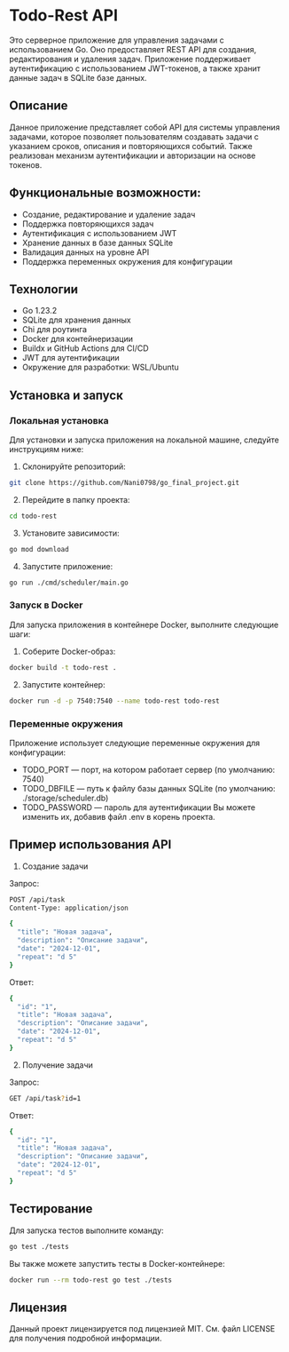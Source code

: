 # Todo-Rest API

 Это серверное приложение для управления задачами с использованием Go. Оно предоставляет REST API для создания, редактирования и удаления задач. Приложение поддерживает аутентификацию с использованием JWT-токенов, а также хранит данные задач в SQLite базе данных.

## Описание
Данное приложение представляет собой API для системы управления задачами, которое позволяет пользователям создавать задачи с указанием сроков, описания и повторяющихся событий. Также реализован механизм аутентификации и авторизации на основе токенов.

## Функциональные возможности:
 - Создание, редактирование и удаление задач
 - Поддержка повторяющихся задач
 - Аутентификация с использованием JWT
 - Хранение данных в базе данных SQLite
 - Валидация данных на уровне API
 - Поддержка переменных окружения для конфигурации
## Технологии
 - Go 1.23.2
 - SQLite для хранения данных
 - Chi для роутинга
 - Docker для контейнеризации
 - Buildx и GitHub Actions для CI/CD
 - JWT для аутентификации
 - Окружение для разработки: WSL/Ubuntu

## Установка и запуск

### Локальная установка
Для установки и запуска приложения на локальной машине, следуйте инструкциям ниже:

1. Склонируйте репозиторий:

```bash
git clone https://github.com/Nani0798/go_final_project.git
```

2. Перейдите в папку проекта:

```bash
cd todo-rest
```

3. Установите зависимости:

```bash
go mod download
```

4. Запустите приложение:

```bash
go run ./cmd/scheduler/main.go
```

### Запуск в Docker
Для запуска приложения в контейнере Docker, выполните следующие шаги:

1. Соберите Docker-образ:

```bash
docker build -t todo-rest .
```

2. Запустите контейнер:

```bash
docker run -d -p 7540:7540 --name todo-rest todo-rest
```

### Переменные окружения
Приложение использует следующие переменные окружения для конфигурации:

 - TODO_PORT — порт, на котором работает сервер (по умолчанию: 7540)
 - TODO_DBFILE — путь к файлу базы данных SQLite (по умолчанию: ./storage/scheduler.db)
 - TODO_PASSWORD — пароль для аутентификации
Вы можете изменить их, добавив файл .env в корень проекта.

## Пример использования API

1. Создание задачи

Запрос:

```bash
POST /api/task
Content-Type: application/json

{
  "title": "Новая задача",
  "description": "Описание задачи",
  "date": "2024-12-01",
  "repeat": "d 5"
}
```

Ответ:

```bash
{
  "id": "1",
  "title": "Новая задача",
  "description": "Описание задачи",
  "date": "2024-12-01",
  "repeat": "d 5"
}
```

2. Получение задачи

Запрос:

```bash
GET /api/task?id=1
```

Ответ:

```bash
{
  "id": "1",
  "title": "Новая задача",
  "description": "Описание задачи",
  "date": "2024-12-01",
  "repeat": "d 5"
}
```

## Тестирование

Для запуска тестов выполните команду:

```bash
go test ./tests
```

Вы также можете запустить тесты в Docker-контейнере:

```bash
docker run --rm todo-rest go test ./tests
```

## Лицензия
Данный проект лицензируется под лицензией MIT. См. файл LICENSE для получения подробной информации.